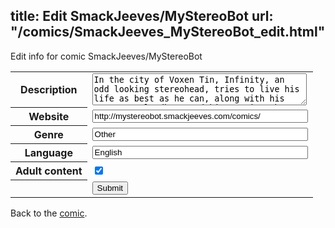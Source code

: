 title: Edit SmackJeeves/MyStereoBot
url: "/comics/SmackJeeves_MyStereoBot_edit.html"
---
Edit info for comic SmackJeeves/MyStereoBot

<form name="comic" action="http://gaepostmail.appspot.com/comic/" method="post">
<table class="comicinfo">
<tr>
<th>Description</th><td><textarea name="description" cols="40" rows="3">In the city of Voxen Tin, Infinity, an odd looking stereohead, tries to live his life as best as he can, along with his partner, Cloudburn,and his cousin, Ohm</textarea></td>
</tr>
<tr>
<th>Website</th><td><input type="text" name="url" value="http://mystereobot.smackjeeves.com/comics/" size="40"/></td>
</tr>
<tr>
<th>Genre</th><td><input type="text" name="genre" value="Other" size="40"/></td>
</tr>
<tr>
<th>Language</th><td><input type="text" name="language" value="English" size="40"/></td>
</tr>
<tr>
<th>Adult content</th><td><input type="checkbox" name="adult" value="adult" checked="checked"/></td>
</tr>
<tr>
<th></th><td>
<input type="hidden" name="comic" value="SmackJeeves_MyStereoBot" />
<input type="submit" name="submit" value="Submit" />
</td>
</tr>
</table>
</form>

Back to the [comic](SmackJeeves_MyStereoBot.html).
